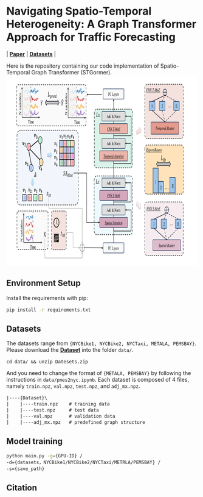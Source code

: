 # Navigating Spatio-Temporal Heterogeneity: A Graph Transformer Approach for Traffic Forecasting

| **[Paper]()** | **[Datasets]()** |

Here is the repository containing our code implementation of Spatio-Temporal Graph Transformer (STGormer).
<img src="images/framework.png" alt="PDF Image" height="500">

## Environment Setup

Install the requirements with pip:
```bash
pip install -r requirements.txt
```

## Datasets

The datasets range from `{NYCBike1, NYCBike2, NYCTaxi, METALA, PEMSBAY}`. Please download the **[Dataset]()** into the folder `data/`.
```
cd data/ && unzip Datesets.zip
```
And you need to change the format of `{METALA, PEMSBAY}` by following the instructions in `data/pmes2nyc.ipynb`. Each dataset is composed of 4 files, namely `train.npz`, `val.npz`, `test.npz`, and `adj_mx.npz`.
```
|----{Dataset}\
|    |----train.npz    # training data
|    |----test.npz     # test data
|    |----val.npz      # validation data
|    |----adj_mx.npz   # predefined graph structure
```

## Model training
```bash
python main.py -g={GPU-ID} /
-d={datasets，NYCBike1/NYCBike2/NYCTaxi/METRLA/PEMSBAY} /
-s={save_path}
```

## Citation
```
```